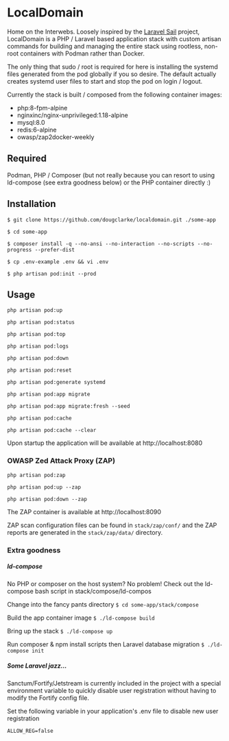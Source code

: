 # LocalDomain
Home on the Interwebs. Loosely inspired by the [Laravel Sail](https://laravel.com/docs/8.x/sail) project, LocalDomain is a PHP / Laravel based application stack with custom artisan commands for building and managing the entire stack using rootless, non-root containers with Podman rather than Docker.

The only thing that sudo / root is required for here is installing the systemd files generated from the pod globally if you so desire. The default actually creates systemd user files to start and stop the pod on login / logout.

Currently the stack is built / composed from the following container images:

- php:8-fpm-alpine
- nginxinc/nginx-unprivileged:1.18-alpine
- mysql:8.0
- redis:6-alpine
- owasp/zap2docker-weekly

## Required

Podman, PHP / Composer (but not really because you can resort to using ld-compose (see extra goodness below) or the PHP container directly :)

## Installation
`$ git clone https://github.com/dougclarke/localdomain.git ./some-app`

`$ cd some-app`

`$ composer install -q --no-ansi --no-interaction --no-scripts --no-progress --prefer-dist`

`$ cp .env-example .env && vi .env`

`$ php artisan pod:init --prod`

## Usage

`php artisan pod:up`

`php artisan pod:status`

`php artisan pod:top`

`php artisan pod:logs`

`php artisan pod:down`

`php artisan pod:reset`

`php artisan pod:generate systemd `

`php artisan pod:app migrate`

`php artisan pod:app migrate:fresh --seed`

`php artisan pod:cache`

`php artisan pod:cache --clear`


Upon startup the application will be available at http://localhost:8080

### OWASP Zed Attack Proxy (ZAP)

`php artisan pod:zap`

`php artisan pod:up --zap`

`php artisan pod:down --zap`

The ZAP container is available at http://localhost:8090

ZAP scan configuration files can be found in `stack/zap/conf/` and the ZAP reports are generated in the `stack/zap/data/` directory.


### Extra goodness

##### ld-compose
No PHP or composer on the host system? No problem! Check out the ld-compose bash script in stack/compose/ld-compos

Change into the fancy pants directory
`$ cd some-app/stack/compose`

Build the app container image
`$ ./ld-compose build`

Bring up the stack
`$ ./ld-compose up`

Run composer & npm install scripts then Laravel database migration
`$ ./ld-compose init`

##### Some Laravel jazz...
Sanctum/Fortify/Jetstream is currently included in the project with a special environment variable to quickly disable user registration without having to modify the Fortify config file.

Set the following variable in your application's .env file to disable new user registration

`ALLOW_REG=false`
